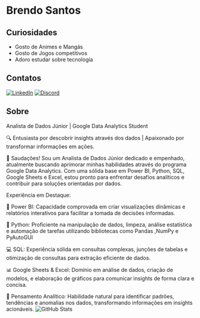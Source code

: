 # Brendo Santos
## Curiosidades 
* Gosto de Animes e Mangás
* Gosto de Jogos competitivos
* Adoro estudar sobre tecnologia
## Contatos
[![LinkedIn](https://img.shields.io/badge/LinkedIn-0077B5?style=for-the-badge&logo=linkedin&logoColor=white)](https://www.linkedin.com/in/brendo-santos-05671b261/)
	[![Discord](https://img.shields.io/badge/Discord-7289DA?style=for-the-badge&logo=discord&logoColor=white)](https://discord.com/channels/@bndthebeast/)
## Sobre

Analista de Dados Júnior | Google Data Analytics Student

🔍 Entusiasta por descobrir insights através dos dados | Apaixonado por transformar informações em ações.

👋 Saudações! Sou um Analista de Dados Júnior dedicado e empenhado, atualmente buscando aprimorar minhas habilidades através do programa Google Data Analytics. Com uma sólida base em Power BI, Python, SQL, Google Sheets e Excel, estou pronto para enfrentar desafios analíticos e contribuir para soluções orientadas por dados.

Experiência em Destaque:

🚀 Power BI: Capacidade comprovada em criar visualizações dinâmicas e relatórios interativos para facilitar a tomada de decisões informadas.

🐍 Python: Proficiente na manipulação de dados, limpeza, análise estatística e automação de tarefas utilizando bibliotecas como Pandas ,NumPy e PyAutoGUI

💻 SQL: Experiência sólida em consultas complexas, junções de tabelas e otimização de consultas para extração eficiente de dados.

📊 Google Sheets & Excel: Domínio em análise de dados, criação de modelos, e elaboração de gráficos para comunicar insights de forma clara e concisa.

🔎 Pensamento Analítico: Habilidade natural para identificar padrões, tendências e anomalias nos dados, transformando informações em insights acionáveis.
![GitHub Stats](https://github-readme-stats.vercel.app/api?username=Bnd000&theme=transparent&bg_color=000&border_color=30A3DC&show_icons=true&icon_color=939&title_color=E94D5F&text_color=ffa500)

